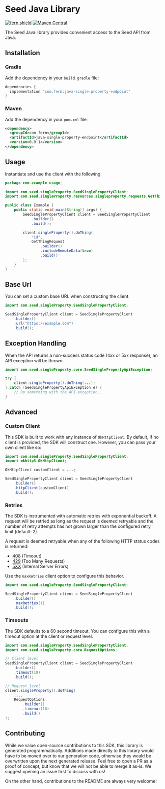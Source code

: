 # Seed Java Library

[![fern shield](https://img.shields.io/badge/%F0%9F%8C%BF-Built%20with%20Fern-brightgreen)](https://buildwithfern.com?utm_source=github&utm_medium=github&utm_campaign=readme&utm_source=Seed%2FJava)
[![Maven Central](https://img.shields.io/maven-central/v/com.fern/java-single-property-endpoint)](https://central.sonatype.com/artifact/com.fern/java-single-property-endpoint)

The Seed Java library provides convenient access to the Seed API from Java.

## Installation

### Gradle

Add the dependency in your `build.gradle` file:

```groovy
dependencies {
  implementation 'com.fern:java-single-property-endpoint'
}
```

### Maven

Add the dependency in your `pom.xml` file:

```xml
<dependency>
  <groupId>com.fern</groupId>
  <artifactId>java-single-property-endpoint</artifactId>
  <version>0.0.1</version>
</dependency>
```

## Usage

Instantiate and use the client with the following:

```java
package com.example.usage;

import com.seed.singleProperty.SeedSinglePropertyClient;
import com.seed.singleProperty.resources.singleproperty.requests.GetThingRequest;

public class Example {
    public static void main(String[] args) {
        SeedSinglePropertyClient client = SeedSinglePropertyClient
            .builder()
            .build();

        client.singleProperty().doThing(
            "id",
            GetThingRequest
                .builder()
                .includeRemoteData(true)
                .build()
        );
    }
}
```

## Base Url

You can set a custom base URL when constructing the client.

```java
import com.seed.singleProperty.SeedSinglePropertyClient;

SeedSinglePropertyClient client = SeedSinglePropertyClient
    .builder()
    .url("https://example.com")
    .build();
```

## Exception Handling

When the API returns a non-success status code (4xx or 5xx response), an API exception will be thrown.

```java
import com.seed.singleProperty.core.SeedSinglePropertyApiException;

try {
    client.singleProperty().doThing(...);
} catch (SeedSinglePropertyApiException e) {
    // Do something with the API exception...
}
```

## Advanced

### Custom Client

This SDK is built to work with any instance of `OkHttpClient`. By default, if no client is provided, the SDK will construct one. 
However, you can pass your own client like so:

```java
import com.seed.singleProperty.SeedSinglePropertyClient;
import okhttp3.OkHttpClient;

OkHttpClient customClient = ...;

SeedSinglePropertyClient client = SeedSinglePropertyClient
    .builder()
    .httpClient(customClient)
    .build();
```

### Retries

The SDK is instrumented with automatic retries with exponential backoff. A request will be retried as long
as the request is deemed retryable and the number of retry attempts has not grown larger than the configured
retry limit (default: 2).

A request is deemed retryable when any of the following HTTP status codes is returned:

- [408](https://developer.mozilla.org/en-US/docs/Web/HTTP/Status/408) (Timeout)
- [429](https://developer.mozilla.org/en-US/docs/Web/HTTP/Status/429) (Too Many Requests)
- [5XX](https://developer.mozilla.org/en-US/docs/Web/HTTP/Status/500) (Internal Server Errors)

Use the `maxRetries` client option to configure this behavior.

```java
import com.seed.singleProperty.SeedSinglePropertyClient;

SeedSinglePropertyClient client = SeedSinglePropertyClient
    .builder()
    .maxRetries(1)
    .build();
```

### Timeouts

The SDK defaults to a 60 second timeout. You can configure this with a timeout option at the client or request level.

```java
import com.seed.singleProperty.SeedSinglePropertyClient;
import com.seed.singleProperty.core.RequestOptions;

// Client level
SeedSinglePropertyClient client = SeedSinglePropertyClient
    .builder()
    .timeout(10)
    .build();

// Request level
client.singleProperty().doThing(
    ...,
    RequestOptions
        .builder()
        .timeout(10)
        .build()
);
```

## Contributing

While we value open-source contributions to this SDK, this library is generated programmatically.
Additions made directly to this library would have to be moved over to our generation code,
otherwise they would be overwritten upon the next generated release. Feel free to open a PR as
a proof of concept, but know that we will not be able to merge it as-is. We suggest opening
an issue first to discuss with us!

On the other hand, contributions to the README are always very welcome!